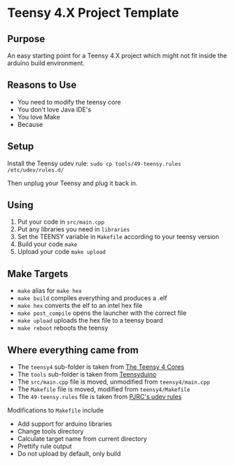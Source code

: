 Teensy 4.X Project Template
===========================

Purpose
-------

An easy starting point for a Teensy 4.X project which might not fit inside the
arduino build environment.


Reasons to Use
--------------

- You need to modify the teensy core
- You don't love Java IDE's
- You love Make
- Because


Setup
-----

Install the Teensy udev rule: `sudo cp tools/49-teensy.rules /etc/udev/rules.d/`

Then unplug your Teensy and plug it back in.


Using
-----

1. Put your code in `src/main.cpp`
2. Put any libraries you need in `libraries`
3. Set the TEENSY variable in `Makefile` according to your teensy version
4. Build your code ```make```
5. Upload your code ```make upload```


Make Targets
------------

- `make` alias for `make hex`
- `make build` compiles everything and produces a .elf
- `make hex` converts the elf to an intel hex file
- `make post_compile` opens the launcher with the correct file
- `make upload` uploads the hex file to a teensy board
- `make reboot` reboots the teensy


Where everything came from
--------------------------

- The `teensy4` sub-folder is taken from [The Teensy 4 Cores](https://github.com/PaulStoffregen/cores/tree/master/teensy4)
- The `tools` sub-folder is taken from [Teensyduino](http://www.pjrc.com/teensy/td_download.html)
- The `src/main.cpp` file is moved, unmodified from `teensy4/main.cpp`
- The `Makefile` file is moved, modified from `teensy4/Makefile`
- The `49-teensy.rules` file is taken from [PJRC's udev rules](http://www.pjrc.com/teensy/49-teensy.rules)

Modifications to `Makefile` include
- Add support for arduino libraries
- Change tools directory
- Calculate target name from current directory
- Prettify rule output
- Do not upload by default, only build
